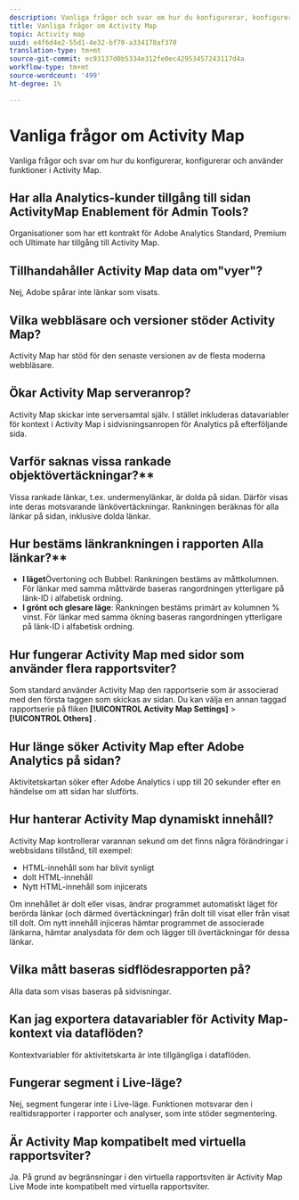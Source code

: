 ```yaml
---
description: Vanliga frågor och svar om hur du konfigurerar, konfigurerar och använder funktioner i Activity Map.
title: Vanliga frågor om Activity Map
topic: Activity map
uuid: e4f6d4e2-55d1-4e32-bf70-a334178af370
translation-type: tm+mt
source-git-commit: ec93137d0b5334e312fe0ec42953457243117d4a
workflow-type: tm+mt
source-wordcount: '499'
ht-degree: 1%

---
```



# Vanliga frågor om Activity Map

Vanliga frågor och svar om hur du konfigurerar, konfigurerar och använder funktioner i Activity Map.

## Har alla Analytics-kunder tillgång till sidan ActivityMap Enablement för Admin Tools?

Organisationer som har ett kontrakt för Adobe Analytics Standard, Premium och Ultimate har tillgång till Activity Map.

## Tillhandahåller Activity Map data om&quot;vyer&quot;?

Nej, Adobe spårar inte länkar som visats.

## Vilka webbläsare och versioner stöder Activity Map?

Activity Map har stöd för den senaste versionen av de flesta moderna webbläsare.

## Ökar Activity Map serveranrop?

Activity Map skickar inte serversamtal själv. I stället inkluderas datavariabler för kontext i Activity Map i sidvisningsanropen för Analytics på efterföljande sida.

## Varför saknas vissa rankade objektövertäckningar?**

Vissa rankade länkar, t.ex. undermenylänkar, är dolda på sidan. Därför visas inte deras motsvarande länkövertäckningar. Rankningen beräknas för alla länkar på sidan, inklusive dolda länkar.

## Hur bestäms länkrankningen i rapporten Alla länkar?**

* **I läget**&#x200B;Övertoning och Bubbel: Rankningen bestäms av måttkolumnen. För länkar med samma måttvärde baseras rangordningen ytterligare på länk-ID i alfabetisk ordning.
* **I grönt och glesare läge**: Rankningen bestäms primärt av kolumnen % vinst. För länkar med samma ökning baseras rangordningen ytterligare på länk-ID i alfabetisk ordning.

## Hur fungerar Activity Map med sidor som använder flera rapportsviter?

Som standard använder Activity Map den rapportserie som är associerad med den första taggen som skickas av sidan. Du kan välja en annan taggad rapportserie på fliken **[!UICONTROL Activity Map Settings]** > **[!UICONTROL Others]** .

## Hur länge söker Activity Map efter Adobe Analytics på sidan?

Aktivitetskartan söker efter Adobe Analytics i upp till 20 sekunder efter en händelse om att sidan har slutförts.

## Hur hanterar Activity Map dynamiskt innehåll?

Activity Map kontrollerar varannan sekund om det finns några förändringar i webbsidans tillstånd, till exempel:

* HTML-innehåll som har blivit synligt
* dolt HTML-innehåll
* Nytt HTML-innehåll som injicerats

Om innehållet är dolt eller visas, ändrar programmet automatiskt läget för berörda länkar (och därmed övertäckningar) från dolt till visat eller från visat till dolt. Om nytt innehåll injiceras hämtar programmet de associerade länkarna, hämtar analysdata för dem och lägger till övertäckningar för dessa länkar.

## Vilka mått baseras sidflödesrapporten på?

Alla data som visas baseras på sidvisningar.

## Kan jag exportera datavariabler för Activity Map-kontext via dataflöden?

Kontextvariabler för aktivitetskarta är inte tillgängliga i dataflöden.

## Fungerar segment i Live-läge?

Nej, segment fungerar inte i Live-läge. Funktionen motsvarar den i realtidsrapporter i rapporter och analyser, som inte stöder segmentering.

## Är Activity Map kompatibelt med virtuella rapportsviter?

Ja. På grund av begränsningar i den virtuella rapportsviten är Activity Map Live Mode inte kompatibelt med virtuella rapportsviter.
